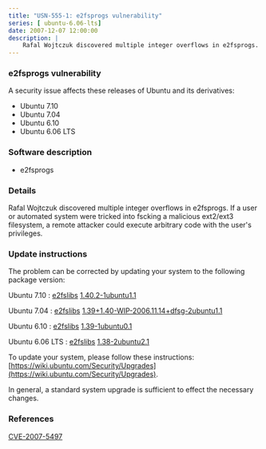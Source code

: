 ```yaml
---
title: "USN-555-1: e2fsprogs vulnerability"
series: [ ubuntu-6.06-lts]
date: 2007-12-07 12:00:00
description: |
    Rafal Wojtczuk discovered multiple integer overflows in e2fsprogs.  If a user or automated system were tricked into fscking a malicious ext2/ext3 filesystem, a remote attacker could execute arbitrary code with the user&#39;s privileges. 
--- 
```

 
 


### e2fsprogs vulnerability

A security issue affects these releases of Ubuntu and its derivatives:

* Ubuntu 7.10
* Ubuntu 7.04
* Ubuntu 6.10
* Ubuntu 6.06 LTS

### Software description

* e2fsprogs 

### Details

Rafal Wojtczuk discovered multiple integer overflows in e2fsprogs. If a user or automated system were tricked into fscking a malicious ext2/ext3 filesystem, a remote attacker could execute arbitrary code with the user&#39;s privileges. 

### Update instructions

The problem can be corrected by updating your system to the following package version:

Ubuntu 7.10
 : [e2fslibs](https://launchpad.net/ubuntu/+source/e2fsprogs) <span> [1.40.2-1ubuntu1.1](https://launchpad.net/ubuntu/+source/e2fsprogs/1.40.2-1ubuntu1.1) </span> 

Ubuntu 7.04
 : [e2fslibs](https://launchpad.net/ubuntu/+source/e2fsprogs) <span> [1.39+1.40-WIP-2006.11.14+dfsg-2ubuntu1.1](https://launchpad.net/ubuntu/+source/e2fsprogs/1.39+1.40-WIP-2006.11.14+dfsg-2ubuntu1.1) </span> 

Ubuntu 6.10
 : [e2fslibs](https://launchpad.net/ubuntu/+source/e2fsprogs) <span> [1.39-1ubuntu0.1](https://launchpad.net/ubuntu/+source/e2fsprogs/1.39-1ubuntu0.1) </span> 

Ubuntu 6.06 LTS
 : [e2fslibs](https://launchpad.net/ubuntu/+source/e2fsprogs) <span> [1.38-2ubuntu2.1](https://launchpad.net/ubuntu/+source/e2fsprogs/1.38-2ubuntu2.1) </span> 

To update your system, please follow these instructions: [https://wiki.ubuntu.com/Security/Upgrades](https://wiki.ubuntu.com/Security/Upgrades).

In general, a standard system upgrade is sufficient to effect the necessary changes. 

### References

 
 [CVE-2007-5497](http://people.ubuntu.com/~ubuntu-security/cve/CVE-2007-5497)
 

